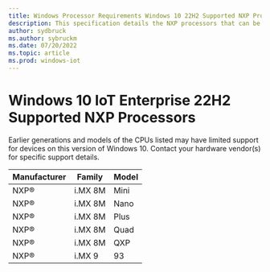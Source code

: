 ```yaml
---
title: Windows Processor Requirements Windows 10 22H2 Supported NXP Processors
description: This specification details the NXP processors that can be used with Windows 10, version 22H2.
author: sydbruck
ms.author: sybruckm
ms.date: 07/20/2022
ms.topic: article
ms.prod: windows-iot
---
```


# Windows 10 IoT Enterprise 22H2 Supported NXP Processors

Earlier generations and models of the CPUs listed may have limited support for devices on this version of Windows 10. Contact your hardware vendor(s) for specific support details.

| Manufacturer | Family | Model |
|---|---|---|
|NXP®|i.MX 8M|Mini|
|NXP®|i.MX 8M|Nano|
|NXP®|i.MX 8M|Plus|
|NXP®|i.MX 8M|Quad|
|NXP®|i.MX 8M|QXP|
|NXP®|i.MX 9|93|
